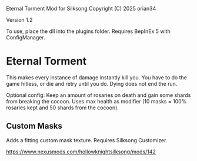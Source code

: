Eternal Torment Mod for Silksong
Copyright (C) 2025 orian34

Version 1.2

To use, place the dll into the plugins folder. Requires BepInEx 5 with ConfigManager.

# Eternal Torment

This makes every instance of damage instantly kill you. You have to do the game hitless, or die and retry until you do. Dying does not end the run.

Optional config:
Keep an amount of rosaries on death and gain some shards from breaking the cocoon. Uses max health as modifier (10 masks = 100% rosaries kept and 50 shards from the cocoon).

## Custom Masks

Adds a fitting custom mask texture. Requires Silksong Customizer.

https://www.nexusmods.com/hollowknightsilksong/mods/142